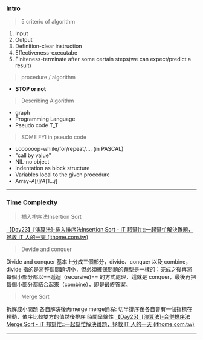 ### Intro

>5 criteric of algorithm

1. Input
2. Output
3. Definition-clear instruction
4. Effectiveness-executabe
5. Finiteness-terminate after some certain steps(we can expect/predict a result)

>procedure / algorithm

- **STOP or not**

> Describing Algorithm

- graph
- Programming Language
- Pseudo code T_T

>SOME FYI in pseudo code

- Loooooop-whiile/for/repeat/.... (in PASCAL)
- "call by value"
- NIL-no object
- Indentation as block structure
- Variables local to the given procedure
- Array-$A[i]/A[1...j]$

---
### Time Complexity

>插入排序法Insertion Sort

[【Day23】[演算法]-插入排序法Insertion Sort - iT 邦幫忙::一起幫忙解決難題，拯救 IT 人的一天 (ithome.com.tw)](https://ithelp.ithome.com.tw/articles/10277360)

>Devide and conquer

Divide and conquer 基本上分成三個部分，divide、conquer 以及 combine，divide 指的是將整個問題切小，但必須確保問題的題型是一樣的；完成之後再將每個小部分都以==遞迴（recursive)== 的方式處理，這就是 conquer，最後再把每個小部分都結合起來（combine），即是最終答案。

>Merge Sort

拆解成小問題 各自解決後再merge
merge過程: 切半排序後各自會有一個指標在移動，依序比較雙方的值然後排序
時間呈線性
[【Day25】[演算法]-合併排序法Merge Sort - iT 邦幫忙::一起幫忙解決難題，拯救 IT 人的一天 (ithome.com.tw)](https://ithelp.ithome.com.tw/articles/10278179)

---
